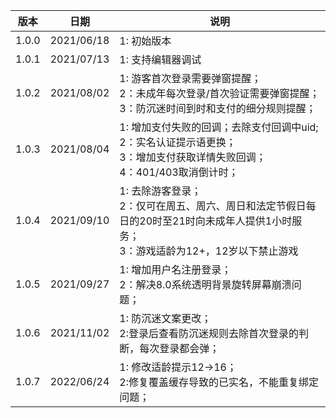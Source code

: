 |  版本   |  日期  |  说明 |
|  ----  | ----  |   ----  |
| 1.0.0  | 2021/06/18 | 1: 初始版本  |
| 1.0.1  | 2021/07/13 | 1:  支持编辑器调试   |
| 1.0.2  | 2021/08/02 | 1: 游客首次登录需要弹窗提醒；<br/>2：未成年每次登录/首次验证需要弹窗提醒；<br/>3：防沉迷时间到时和支付的细分规则提醒；  |
| 1.0.3  | 2021/08/04 | 1: 增加支付失败的回调；去除支付回调中uid;<br/>2：实名认证提示语更换；<br/>3：增加支付获取详情失败回调；<br/>4：401/403取消倒计时；|
| 1.0.4  | 2021/09/10 | 1: 去除游客登录；<br/>2：仅可在周五、周六、周日和法定节假日每日的20时至21时向未成年人提供1小时服务；<br/>3：游戏适龄为12+，12岁以下禁止游戏  |
| 1.0.5  | 2021/09/27 | 1: 增加用户名注册登录；<br/>2：解决8.0系统透明背景旋转屏幕崩溃问题；  |
| 1.0.6  | 2021/11/02 | 1: 防沉迷文案更改；<br/>2:登录后查看防沉迷规则去除首次登录的判断，每次登录都会弹；  |
| 1.0.7  | 2022/06/24 | 1: 修改适龄提示12->16；<br/>2:修复覆盖缓存导致的已实名，不能重复绑定问题； |